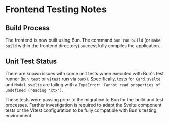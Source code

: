 # Frontend Testing Notes

## Build Process
The frontend is now built using Bun. The command `bun run build` (or `make build` within the frontend directory) successfully compiles the application.

## Unit Test Status
There are known issues with some unit tests when executed with Bun's test runner (`bun test` or `vitest` run via `bunx`). Specifically, tests for `Card.svelte` and `Modal.svelte` are failing with a `TypeError: Cannot read properties of undefined (reading 'ctx')`.

These tests were passing prior to the migration to Bun for the build and test processes. Further investigation is required to adapt the Svelte component tests or the Vitest configuration to be fully compatible with Bun's testing environment.
